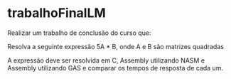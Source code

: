 # trabalhoFinalLM
Realizar um trabalho de conclusão do curso que:

Resolva a seguinte expressão 5A * B, onde A e B são matrizes quadradas

A expressão deve ser resolvida em C, Assembly utilizando NASM e Assembly utilizando GAS
e comparar os tempos de resposta de cada um.
